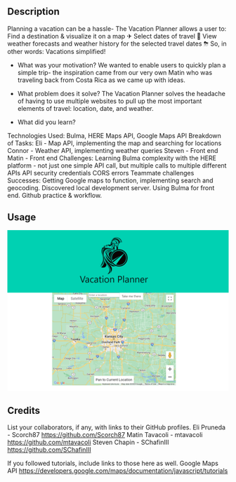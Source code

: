 # <The Vacation Planner>

## Description

Planning a vacation can be a hassle- The Vacation Planner allows a user to:
Find a destination & visualize it on a map 	✈
Select dates of travel 	📅
View weather forecasts and weather history for the selected travel dates ⛈
So, in other words: Vacations simplified!

- What was your motivation?
We wanted to enable users to quickly plan a simple trip- the inspiration came from our very own Matin who was traveling back from Costa Rica as we came up with ideas.

- What problem does it solve?
The Vacation Planner solves the headache of having to use multiple websites to pull up the most important elements of travel: location, date, and weather.

- What did you learn?

Technologies Used: Bulma, HERE Maps API, Google Maps API
Breakdown of Tasks: 
Eli - Map API, implementing the map and searching for locations
Connor - Weather API, implementing weather queries
Steven - Front end
Matin - Front end
Challenges: 
Learning Bulma 
complexity with the HERE platform - not just one simple API call, but multiple calls to multiple different APIs
API security credentials
CORS errors 
Teammate challenges
Successes: Getting Google maps to function, implementing search and geocoding. Discovered local development server. Using Bulma for front end. Github practice & workflow.

## Usage
![Image of website depicting map.](./assets/css/vacationplanner.png)


## Credits

List your collaborators, if any, with links to their GitHub profiles.
Eli Pruneda - Scorch87 https://github.com/Scorch87
Matin Tavacoli - mtavacoli https://github.com/mtavacoli
Steven Chapin - SChafinIII https://github.com/SChafinIII

If you followed tutorials, include links to those here as well.
Google Maps API
https://developers.google.com/maps/documentation/javascript/tutorials
